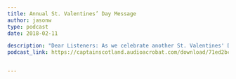 ```yaml
---
title: Annual St. Valentines’ Day Message
author: jasonw
type: podcast
date: 2018-02-11

description: "Dear Listeners: As we celebrate another St. Valentines' Day around the world, listen in as The Highlander's Hearts shares in Bible Reading and Song!"
podcast_link: https://captainscotland.audioacrobat.com/download/71ed2bcb-1adf-add9-24f7-88a642bbc3fb.mp3


---
```


